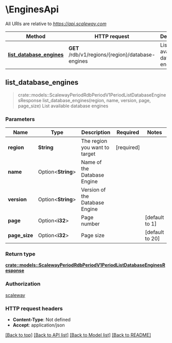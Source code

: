 # \EnginesApi

All URIs are relative to *https://api.scaleway.com*

Method | HTTP request | Description
------------- | ------------- | -------------
[**list_database_engines**](EnginesApi.md#list_database_engines) | **GET** /rdb/v1/regions/{region}/database-engines | List available database engines



## list_database_engines

> crate::models::ScalewayPeriodRdbPeriodV1PeriodListDatabaseEnginesResponse list_database_engines(region, name, version, page, page_size)
List available database engines

### Parameters


Name | Type | Description  | Required | Notes
------------- | ------------- | ------------- | ------------- | -------------
**region** | **String** | The region you want to target | [required] |
**name** | Option<**String**> | Name of the Database Engine |  |
**version** | Option<**String**> | Version of the Database Engine |  |
**page** | Option<**i32**> | Page number |  |[default to 1]
**page_size** | Option<**i32**> | Page size |  |[default to 20]

### Return type

[**crate::models::ScalewayPeriodRdbPeriodV1PeriodListDatabaseEnginesResponse**](scaleway.rdb.v1.ListDatabaseEnginesResponse.md)

### Authorization

[scaleway](../README.md#scaleway)

### HTTP request headers

- **Content-Type**: Not defined
- **Accept**: application/json

[[Back to top]](#) [[Back to API list]](../README.md#documentation-for-api-endpoints) [[Back to Model list]](../README.md#documentation-for-models) [[Back to README]](../README.md)

